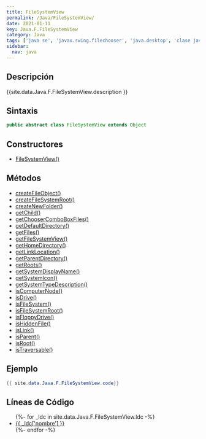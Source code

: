 ```yaml
---
title: FileSystemView
permalink: /Java/FileSystemView/
date: 2021-01-11
key: Java.F.FileSystemView
category: Java
tags: ['java se', 'javax.swing.filechooser', 'java.desktop', 'clase java', 'Java 1.0']
sidebar: 
  nav: java
---
```


## Descripción
{{site.data.Java.F.FileSystemView.description }}

## Sintaxis
~~~java
public abstract class FileSystemView extends Object
~~~

## Constructores
* [FileSystemView()](/Java/FileSystemView/FileSystemView/)

## Métodos
* [createFileObject()](/Java/FileSystemView/createFileObject)
* [createFileSystemRoot()](/Java/FileSystemView/createFileSystemRoot)
* [createNewFolder()](/Java/FileSystemView/createNewFolder)
* [getChild()](/Java/FileSystemView/getChild)
* [getChooserComboBoxFiles()](/Java/FileSystemView/getChooserComboBoxFiles)
* [getDefaultDirectory()](/Java/FileSystemView/getDefaultDirectory)
* [getFiles()](/Java/FileSystemView/getFiles)
* [getFileSystemView()](/Java/FileSystemView/getFileSystemView)
* [getHomeDirectory()](/Java/FileSystemView/getHomeDirectory)
* [getLinkLocation()](/Java/FileSystemView/getLinkLocation)
* [getParentDirectory()](/Java/FileSystemView/getParentDirectory)
* [getRoots()](/Java/FileSystemView/getRoots)
* [getSystemDisplayName()](/Java/FileSystemView/getSystemDisplayName)
* [getSystemIcon()](/Java/FileSystemView/getSystemIcon)
* [getSystemTypeDescription()](/Java/FileSystemView/getSystemTypeDescription)
* [isComputerNode()](/Java/FileSystemView/isComputerNode)
* [isDrive()](/Java/FileSystemView/isDrive)
* [isFileSystem()](/Java/FileSystemView/isFileSystem)
* [isFileSystemRoot()](/Java/FileSystemView/isFileSystemRoot)
* [isFloppyDrive()](/Java/FileSystemView/isFloppyDrive)
* [isHiddenFile()](/Java/FileSystemView/isHiddenFile)
* [isLink()](/Java/FileSystemView/isLink)
* [isParent()](/Java/FileSystemView/isParent)
* [isRoot()](/Java/FileSystemView/isRoot)
* [isTraversable()](/Java/FileSystemView/isTraversable)

## Ejemplo
~~~java
{{ site.data.Java.F.FileSystemView.code}}
~~~

## Líneas de Código
<ul>
{%- for _ldc in site.data.Java.F.FileSystemView.ldc -%}
   <li>
       <a href="{{_ldc['url'] }}">{{ _ldc['nombre'] }}</a>
   </li>
{%- endfor -%}
</ul>
